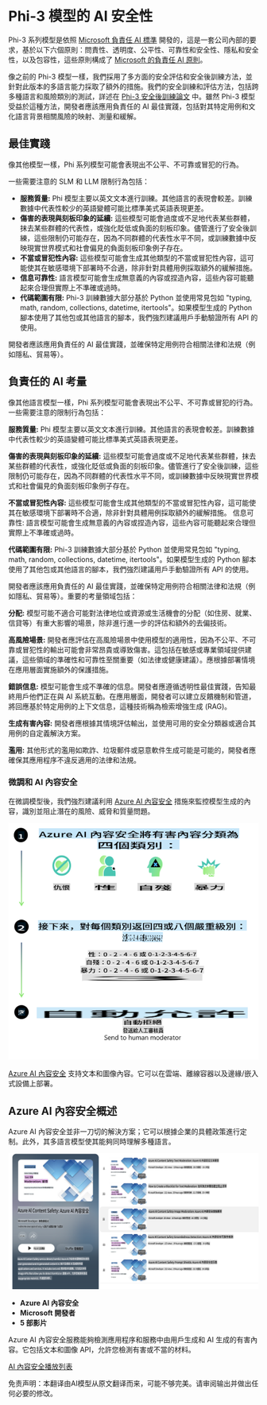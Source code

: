 # Phi-3 模型的 AI 安全性
Phi-3 系列模型是依照 [Microsoft 負責任 AI 標準](https://query.prod.cms.rt.microsoft.com/cms/api/am/binary/RE5cmFl?culture=en-us&country=us) 開發的，這是一套公司內部的要求，基於以下六個原則：問責性、透明度、公平性、可靠性和安全性、隱私和安全性，以及包容性，這些原則構成了 [Microsoft 的負責任 AI 原則](https://www.microsoft.com/ai/responsible-ai)。

像之前的 Phi-3 模型一樣，我們採用了多方面的安全評估和安全後訓練方法，並針對此版本的多語言能力採取了額外的措施。我們的安全訓練和評估方法，包括跨多種語言和風險類別的測試，詳述在 [Phi-3 安全後訓練論文](https://arxiv.org/abs/2407.13833) 中。雖然 Phi-3 模型受益於這種方法，開發者應該應用負責任的 AI 最佳實踐，包括對其特定用例和文化語言背景相關風險的映射、測量和緩解。

## 最佳實踐

像其他模型一樣，Phi 系列模型可能會表現出不公平、不可靠或冒犯的行為。

一些需要注意的 SLM 和 LLM 限制行為包括：

- **服務質量:** Phi 模型主要以英文文本進行訓練。其他語言的表現會較差。訓練數據中代表性較少的英語變體可能比標準美式英語表現更差。
- **傷害的表現與刻板印象的延續:** 這些模型可能會過度或不足地代表某些群體，抹去某些群體的代表性，或強化貶低或負面的刻板印象。儘管進行了安全後訓練，這些限制仍可能存在，因為不同群體的代表性水平不同，或訓練數據中反映現實世界模式和社會偏見的負面刻板印象例子存在。
- **不當或冒犯性內容:** 這些模型可能會生成其他類型的不當或冒犯性內容，這可能使其在敏感環境下部署時不合適，除非針對具體用例採取額外的緩解措施。
- **信息可靠性:** 語言模型可能會生成無意義的內容或捏造內容，這些內容可能聽起來合理但實際上不準確或過時。
- **代碼範圍有限:** Phi-3 訓練數據大部分基於 Python 並使用常見包如 "typing, math, random, collections, datetime, itertools"。如果模型生成的 Python 腳本使用了其他包或其他語言的腳本，我們強烈建議用戶手動驗證所有 API 的使用。

開發者應該應用負責任的 AI 最佳實踐，並確保特定用例符合相關法律和法規（例如隱私、貿易等）。

## 負責任的 AI 考量

像其他語言模型一樣，Phi 系列模型可能會表現出不公平、不可靠或冒犯的行為。一些需要注意的限制行為包括：

**服務質量:** Phi 模型主要以英文文本進行訓練。其他語言的表現會較差。訓練數據中代表性較少的英語變體可能比標準美式英語表現更差。

**傷害的表現與刻板印象的延續:** 這些模型可能會過度或不足地代表某些群體，抹去某些群體的代表性，或強化貶低或負面的刻板印象。儘管進行了安全後訓練，這些限制仍可能存在，因為不同群體的代表性水平不同，或訓練數據中反映現實世界模式和社會偏見的負面刻板印象例子存在。

**不當或冒犯性內容:** 這些模型可能會生成其他類型的不當或冒犯性內容，這可能使其在敏感環境下部署時不合適，除非針對具體用例採取額外的緩解措施。
信息可靠性: 語言模型可能會生成無意義的內容或捏造內容，這些內容可能聽起來合理但實際上不準確或過時。

**代碼範圍有限:** Phi-3 訓練數據大部分基於 Python 並使用常見包如 "typing, math, random, collections, datetime, itertools"。如果模型生成的 Python 腳本使用了其他包或其他語言的腳本，我們強烈建議用戶手動驗證所有 API 的使用。

開發者應該應用負責任的 AI 最佳實踐，並確保特定用例符合相關法律和法規（例如隱私、貿易等）。重要的考量領域包括：

**分配:** 模型可能不適合可能對法律地位或資源或生活機會的分配（如住房、就業、信貸等）有重大影響的場景，除非進行進一步的評估和額外的去偏技術。

**高風險場景:** 開發者應評估在高風險場景中使用模型的適用性，因為不公平、不可靠或冒犯性的輸出可能會非常昂貴或導致傷害。這包括在敏感或專業領域提供建議，這些領域的準確性和可靠性至關重要（如法律或健康建議）。應根據部署情境在應用層面實施額外的保護措施。

**錯誤信息:** 模型可能會生成不準確的信息。開發者應遵循透明性最佳實踐，告知最終用戶他們正在與 AI 系統互動。在應用層面，開發者可以建立反饋機制和管道，將回應基於特定用例的上下文信息，這種技術稱為檢索增強生成 (RAG)。

**生成有害內容:** 開發者應根據其情境評估輸出，並使用可用的安全分類器或適合其用例的自定義解決方案。

**濫用:** 其他形式的濫用如欺詐、垃圾郵件或惡意軟件生成可能是可能的，開發者應確保其應用程序不違反適用的法律和法規。

### 微調和 AI 內容安全

在微調模型後，我們強烈建議利用 [Azure AI 內容安全](https://learn.microsoft.com/azure/ai-services/content-safety/overview) 措施來監控模型生成的內容，識別並阻止潛在的風險、威脅和質量問題。

![Phi3AISafety](../../../../translated_images/phi3aisafety.dc76a5bdb07ffc178e8e6d6be94d55a847ad1477d379bc28055823c777e3b06f.tw.png)

[Azure AI 內容安全](https://learn.microsoft.com/azure/ai-services/content-safety/overview) 支持文本和圖像內容。它可以在雲端、離線容器以及邊緣/嵌入式設備上部署。

## Azure AI 內容安全概述

Azure AI 內容安全並非一刀切的解決方案；它可以根據企業的具體政策進行定制。此外，其多語言模型使其能夠同時理解多種語言。

![AIContentSafety](../../../../translated_images/AIcontentsafety.2319fe2f8154f2594e16643d4a4696100b7bb74af96b7a82b8f3327618d81122.tw.png)

- **Azure AI 內容安全**
- **Microsoft 開發者**
- **5 部影片**

Azure AI 內容安全服務能夠檢測應用程序和服務中由用戶生成和 AI 生成的有害內容。它包括文本和圖像 API，允許您檢測有害或不當的材料。

[AI 內容安全播放列表](https://www.youtube.com/playlist?list=PLlrxD0HtieHjaQ9bJjyp1T7FeCbmVcPkQ)

免责声明：本翻译由AI模型从原文翻译而来，可能不够完美。请审阅输出并做出任何必要的修改。